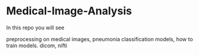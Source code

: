 # Medical-Image-Analysis

In this repo you will see 
  
  preprocessing on medical images,
  pneumonia classification models,
  how to train models.
  dicom, nifti
  
 
